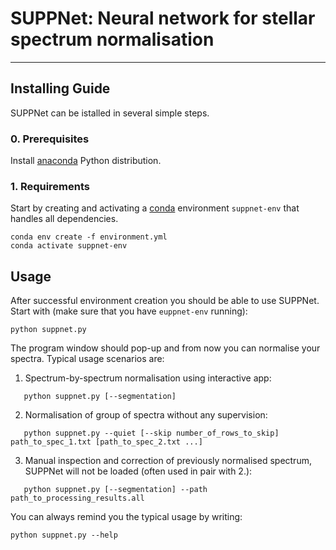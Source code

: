 # SUPPNet: Neural network for stellar spectrum normalisation
---
## Installing Guide
SUPPNet can be istalled in several simple steps.

### 0. Prerequisites

Install [anaconda](conda.io) Python distribution.

### 1. Requirements

Start by creating and activating a [conda](conda.io) environment `suppnet-env` that handles all dependencies.

```
conda env create -f environment.yml
conda activate suppnet-env
```
## Usage
After successful environment creation you should be able to use SUPPNet. Start with (make sure that you have `euppnet-env` running):
```
python suppnet.py
```
The program window should pop-up and from now you can normalise your spectra. Typical usage scenarios are:

1. Spectrum-by-spectrum normalisation using interactive app:
 ```
    python suppnet.py [--segmentation]
 ```
2. Normalisation of group of spectra without any supervision:
 ```
    python suppnet.py --quiet [--skip number_of_rows_to_skip] path_to_spec_1.txt [path_to_spec_2.txt ...]
 ```
3. Manual inspection and correction of previously normalised spectrum, SUPPNet will not be loaded (often used in pair with 2.):
 ```
    python suppnet.py [--segmentation] --path path_to_processing_results.all
```

You can always remind you the typical usage by writing:
```
python suppnet.py --help
```
